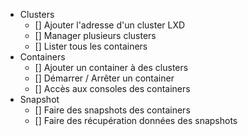 - Clusters
    - [] Ajouter l'adresse d'un cluster LXD
    - [] Manager plusieurs clusters
    - [] Lister tous les containers
- Containers
    - [] Ajouter un container à des clusters
    - [] Démarrer / Arrêter un container
    - [] Accès aux consoles des containers
- Snapshot
    - [] Faire des snapshots des containers
    - [] Faire des récupération données des snapshots
